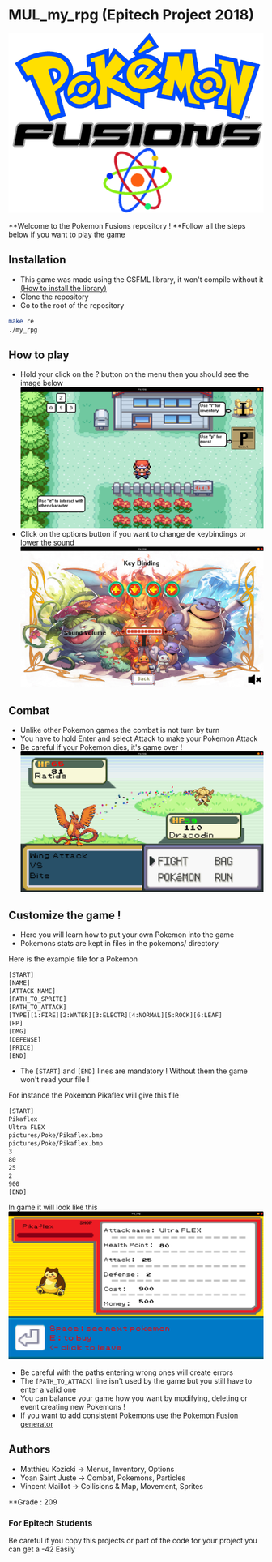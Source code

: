 # MUL_my_rpg (Epitech Project 2018)

![Welcome](https://github.com/yoansj/MUL_my_rpg/blob/master/pictures/logo.png)

**Welcome to the Pokemon Fusions repository !
**Follow all the steps below if you want to play the game

## Installation
* This game was made using the CSFML library, it won't compile without it
[(How to install the library)](https://www.sfml-dev.org/download/csfml/index-fr.php)
* Clone the repository
* Go to the root of the repository
```bash
make re
./my_rpg
```
## How to play

* Hold your click on the ? button on the menu then you should see the image below
![Image](https://github.com/yoansj/MUL_my_rpg/blob/master/gitimages/how_to_play.png)
* Click on the options button if you want to change de keybindings or lower the sound
![Image](https://github.com/yoansj/MUL_my_rpg/blob/master/gitimages/options.png)

## Combat
* Unlike other Pokemon games the combat is not turn by turn
* You have to hold Enter and select Attack to make your Pokemon Attack
* Be careful if your Pokemon dies, it's game over !
![Image](https://github.com/yoansj/MUL_my_rpg/blob/master/gitimages/combat.png)

## Customize the game !
* Here you will learn how to put your own Pokemon into the game
* Pokemons stats are kept in files in the pokemons/ directory

Here is the example file for a Pokemon
```
[START]
[NAME]
[ATTACK NAME]
[PATH_TO_SPRITE]
[PATH_TO_ATTACK]
[TYPE][1:FIRE][2:WATER][3:ELECTR][4:NORMAL][5:ROCK][6:LEAF]
[HP]
[DMG]
[DEFENSE]
[PRICE]
[END]
```
* The ```[START]``` and ```[END]``` lines are mandatory ! Without them the game won't read your file !

For instance the Pokemon Pikaflex will give this file
```
[START]
Pikaflex
Ultra FLEX
pictures/Poke/Pikaflex.bmp
pictures/Poke/Pikaflex.bmp
3
80
25
2
900
[END]
```
In game it will look like this
![Image](https://github.com/yoansj/MUL_my_rpg/blob/master/gitimages/pikaflex.png)

 * Be careful with the paths entering wrong ones will create errors
 * The ```[PATH_TO_ATTACK]``` line isn't used by the game but you still have to enter a valid one
 * You can balance your game how you want by modifying, deleting or event creating new Pokemons !
 * If you want to add consistent Pokemons use the [Pokemon Fusion generator](https://pokemon.alexonsager.net/fr)
 
 ## Authors
 * Matthieu Kozicki -> Menus, Inventory, Options
 * Yoan Saint Juste -> Combat, Pokemons, Particles
 * Vincent Maillot -> Collisions & Map, Movement, Sprites
 
 **Grade : 209
 
 ### For Epitech Students
 Be careful if you copy this projects or part of the code for your project
 you can get a -42 Easily
